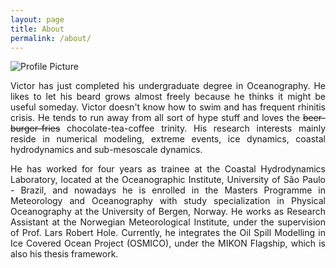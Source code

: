 ```yaml
---
layout: page
title: About
permalink: /about/
---
```


<img src="{{ site.baseurl }}/assets/eu.png" title="Profile Picture" class="profile">

<p align="justify">
Victor has just completed his undergraduate degree in Oceanography. He likes to let his beard grows almost freely because he thinks it might be useful someday. Victor doesn't know how to swim and has frequent rhinitis crisis. He tends to run away from all sort of hype stuff and loves the <s>beer-burger-fries</s> chocolate-tea-coffee trinity. His research interests mainly reside in numerical modeling, extreme events, ice dynamics, coastal hydrodynamics and sub-mesoscale dynamics. 
</p>

<p align="justify">
He has worked for four years as trainee at the Coastal Hydrodynamics Laboratory, located at the Oceanographic Institute, University of São Paulo - Brazil, and nowadays he is enrolled in the Masters Programme in Meteorology and Oceanography with study specialization in Physical Oceanography at the University of Bergen, Norway. He works as Research Assistant at the Norwegian Meteorological Institute, under the supervision of Prof. Lars Robert Hole. Currently, he integrates the Oil Spill Modelling in Ice Covered Ocean Project (OSMICO), under the MIKON Flagship, which is also his thesis framework. 
</p>
